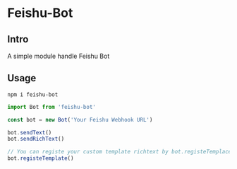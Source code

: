 # Feishu-Bot

## Intro

A simple module handle Feishu Bot

## Usage

```shell
npm i feishu-bot
```

```typescript
import Bot from 'feishu-bot'

const bot = new Bot('Your Feishu Webhook URL')

bot.sendText()
bot.sendRichText()

// You can registe your custom template richtext by bot.registeTemplace()
bot.registeTemplate()
```
